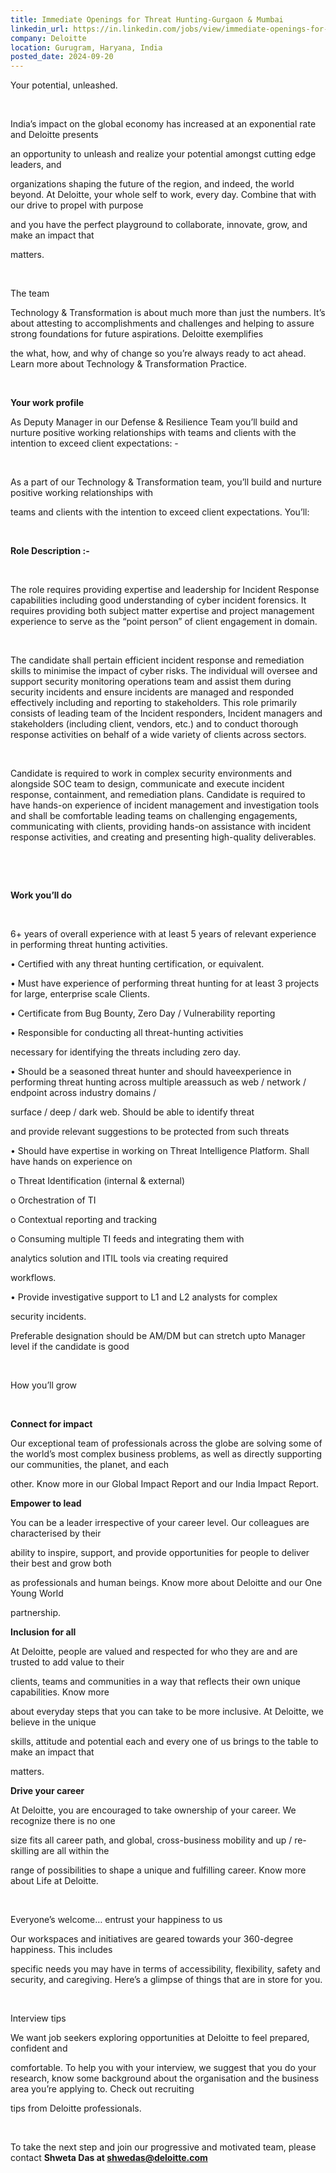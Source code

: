 ```yaml
---
title: Immediate Openings for Threat Hunting-Gurgaon & Mumbai
linkedin_url: https://in.linkedin.com/jobs/view/immediate-openings-for-threat-hunting-gurgaon-mumbai-at-deloitte-3982414582?position=1&pageNum=0&refId=xpn3Z%2BFTfvdh%2Bzun3F9NWw%3D%3D&trackingId=7fMLbtMM42yneA2f6xIMrw%3D%3D
company: Deloitte
location: Gurugram, Haryana, India
posted_date: 2024-09-20
---
```


<div class="description__text description__text--rich">
<section class="show-more-less-html" data-max-lines="5">
<div class="show-more-less-html__markup show-more-less-html__markup--clamp-after-5 relative overflow-hidden">
<p>Your potential, unleashed.</p><p><br/></p><p>India’s impact on the global economy has increased at an exponential rate and Deloitte presents</p><p>an opportunity to unleash and realize your potential amongst cutting edge leaders, and</p><p>organizations shaping the future of the region, and indeed, the world beyond. At Deloitte, your whole self to work, every day. Combine that with our drive to propel with purpose</p><p>and you have the perfect playground to collaborate, innovate, grow, and make an impact that</p><p>matters.</p><p><br/></p><p>The team</p><p>Technology &amp; Transformation is about much more than just the numbers. It’s about attesting to accomplishments and challenges and helping to assure strong foundations for future aspirations. Deloitte exemplifies</p><p>the what, how, and why of change so you’re always ready to act ahead. Learn more about Technology &amp; Transformation Practice.</p><p><br/></p><p><strong>Your work profile</strong></p><p>As Deputy Manager in our Defense &amp; Resilience Team you’ll build and nurture positive working relationships with teams and clients with the intention to exceed client expectations: -</p><p><br/></p><p>As a part of our Technology &amp; Transformation team, you’ll build and nurture positive working relationships with</p><p>teams and clients with the intention to exceed client expectations. You’ll:</p><p><br/></p><p><strong>Role Description :-</strong></p><p><br/></p><p>The role requires providing expertise and leadership for Incident Response capabilities including good understanding of cyber incident forensics. It requires providing both subject matter expertise and project management experience to serve as the “point person” of client engagement in domain.</p><p><br/></p><p>The candidate shall pertain efficient incident response and remediation skills to minimise the impact of cyber risks. The individual will oversee and support security monitoring operations team and assist them during security incidents and ensure incidents are managed and responded effectively including and reporting to stakeholders. This role primarily consists of leading team of the Incident responders, Incident managers and stakeholders (including client, vendors, etc.) and to conduct thorough response activities on behalf of a wide variety of clients across sectors.</p><p><br/></p><p>Candidate is required to work in complex security environments and alongside SOC team to design, communicate and execute incident response, containment, and remediation plans. Candidate is required to have hands-on experience of incident management and investigation tools and shall be comfortable leading teams on challenging engagements, communicating with clients, providing hands-on assistance with incident response activities, and creating and presenting high-quality deliverables.</p><p><br/></p><p><br/></p><p><strong>Work you’ll do</strong></p><p><br/></p><p>6+ years of overall experience with at least 5 years of relevant experience in performing threat hunting activities.</p><p>• Certified with any threat hunting certification, or equivalent.</p><p>• Must have experience of performing threat hunting for at least 3 projects for large, enterprise scale Clients.</p><p>• Certificate from Bug Bounty, Zero Day / Vulnerability reporting</p><p>• Responsible for conducting all threat-hunting activities</p><p>necessary for identifying the threats including zero day.</p><p>• Should be a seasoned threat hunter and should haveexperience in performing threat hunting across multiple areassuch as web / network / endpoint across industry domains /</p><p>surface / deep / dark web. Should be able to identify threat</p><p>and provide relevant suggestions to be protected from such threats</p><p>• Should have expertise in working on Threat Intelligence Platform. Shall have hands on experience on</p><p>o Threat Identification (internal &amp; external)</p><p>o Orchestration of TI</p><p>o Contextual reporting and tracking</p><p>o Consuming multiple TI feeds and integrating them with</p><p>analytics solution and ITIL tools via creating required</p><p>workflows.</p><p>• Provide investigative support to L1 and L2 analysts for complex</p><p>security incidents.</p><p>Preferable designation should be AM/DM but can stretch upto Manager level if the candidate is good</p><p><br/></p><p>How you’ll grow</p><p><br/></p><p><strong>Connect for impact</strong></p><p>Our exceptional team of professionals across the globe are solving some of the world’s most complex business problems, as well as directly supporting our communities, the planet, and each</p><p>other. Know more in our Global Impact Report and our India Impact Report.</p><p><strong>Empower to lead</strong></p><p>You can be a leader irrespective of your career level. Our colleagues are characterised by their</p><p>ability to inspire, support, and provide opportunities for people to deliver their best and grow both</p><p>as professionals and human beings. Know more about Deloitte and our One Young World</p><p>partnership.</p><p><strong>Inclusion for all</strong></p><p>At Deloitte, people are valued and respected for who they are and are trusted to add value to their</p><p>clients, teams and communities in a way that reflects their own unique capabilities. Know more</p><p>about everyday steps that you can take to be more inclusive. At Deloitte, we believe in the unique</p><p>skills, attitude and potential each and every one of us brings to the table to make an impact that</p><p>matters.</p><p><strong>Drive your career</strong></p><p>At Deloitte, you are encouraged to take ownership of your career. We recognize there is no one</p><p>size fits all career path, and global, cross-business mobility and up / re-skilling are all within the</p><p>range of possibilities to shape a unique and fulfilling career. Know more about Life at Deloitte.</p><p><br/></p><p>Everyone’s welcome… entrust your happiness to us</p><p>Our workspaces and initiatives are geared towards your 360-degree happiness. This includes</p><p>specific needs you may have in terms of accessibility, flexibility, safety and security, and caregiving. Here’s a glimpse of things that are in store for you.</p><p><br/></p><p>Interview tips</p><p>We want job seekers exploring opportunities at Deloitte to feel prepared, confident and</p><p>comfortable. To help you with your interview, we suggest that you do your research, know some background about the organisation and the business area you’re applying to. Check out recruiting</p><p>tips from Deloitte professionals.</p><p><br/></p><p>To take the next step and join our progressive and motivated team, please contact <strong>Shweta Das at <u>shwedas@deloitte.com</u></strong></p><p></p>
</div>


<!-- --> </section>
</div>